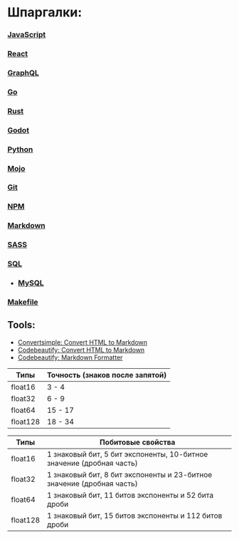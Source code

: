 # Шпаргалки:

### [JavaScript](javascript)

### [React](react)

### [GraphQL](graphql)

### [Go](go)

### [Rust](rust)

### [Godot](godot)

### [Python](python)

### [Mojo](mojo)

### [Git](git)

### [NPM](npm)

### [Markdown](markdown)

### [SASS](sass)

### [SQL](sql)

- ### [MySQL](mysql)

### [Makefile](makefile)

## Tools:

- [Convertsimple: Convert HTML to Markdown](https://www.convertsimple.com/convert-html-to-markdown)
- [Codebeautify: Convert HTML to Markdown](https://codebeautify.org/html-to-markdown)
- [Codebeautify: Markdown Formatter](https://codebeautify.org/markdown-formatter)

| Типы     | Точность (знаков после запятой) |
|----------|---------------------------------|
| float16  | 3 - 4                           |
| float32  | 6 - 9                           |
| float64  | 15 - 17                         |
| float128 | 18 - 34                         |

| Типы     | Побитовые свойства                                                    |
|----------|-----------------------------------------------------------------------|
| float16  | 1 знаковый бит, 5 бит экспоненты, 10-битное значение (дробная часть)  |
| float32  | 1 знаковый бит, 8 бит экспоненты и 23-битное значение (дробная часть) |
| float64  | 1 знаковый бит, 11 битов экспоненты и 52 бита дроби                   |
| float128 | 1 знаковый бит, 15 битов экспоненты и 112 битов дроби                 |
